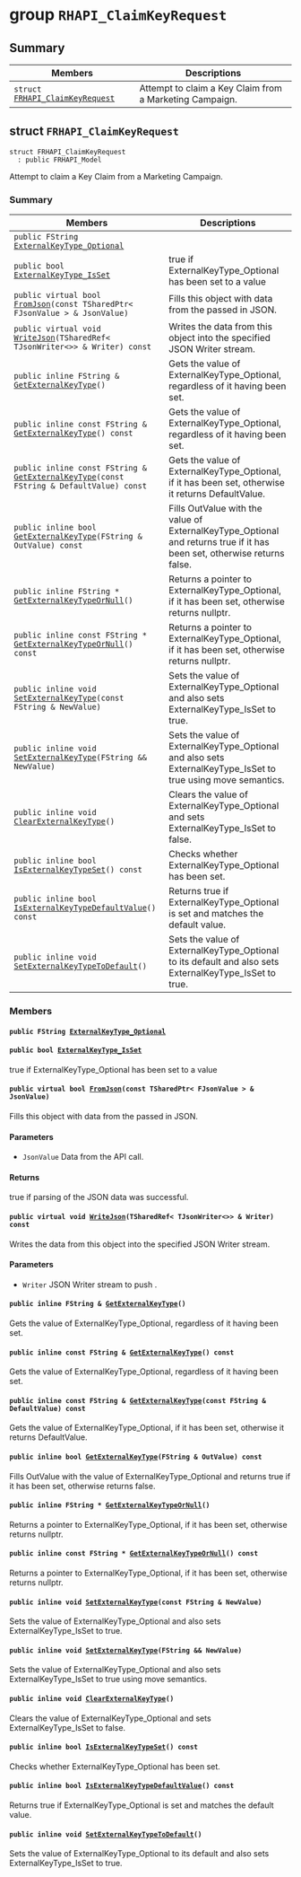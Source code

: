 # group `RHAPI_ClaimKeyRequest` <a id="group__RHAPI__ClaimKeyRequest"></a>

## Summary

 Members                        | Descriptions                                
--------------------------------|---------------------------------------------
`struct `[`FRHAPI_ClaimKeyRequest`](#structFRHAPI__ClaimKeyRequest) | Attempt to claim a Key Claim from a Marketing Campaign.

## struct `FRHAPI_ClaimKeyRequest` <a id="structFRHAPI__ClaimKeyRequest"></a>

```
struct FRHAPI_ClaimKeyRequest
  : public FRHAPI_Model
```

Attempt to claim a Key Claim from a Marketing Campaign.

### Summary

 Members                        | Descriptions                                
--------------------------------|---------------------------------------------
`public FString `[`ExternalKeyType_Optional`](#structFRHAPI__ClaimKeyRequest_1a3a9418a3a1acb441401f18cec5077d78) | 
`public bool `[`ExternalKeyType_IsSet`](#structFRHAPI__ClaimKeyRequest_1af322e1222232be1c448e3fb279fb038d) | true if ExternalKeyType_Optional has been set to a value
`public virtual bool `[`FromJson`](#structFRHAPI__ClaimKeyRequest_1adb2423c0daf9e031d02795b9d7aa0ae4)`(const TSharedPtr< FJsonValue > & JsonValue)` | Fills this object with data from the passed in JSON.
`public virtual void `[`WriteJson`](#structFRHAPI__ClaimKeyRequest_1a94935b89dfbfe7860d0b65b214bdb9d0)`(TSharedRef< TJsonWriter<>> & Writer) const` | Writes the data from this object into the specified JSON Writer stream.
`public inline FString & `[`GetExternalKeyType`](#structFRHAPI__ClaimKeyRequest_1a50303725f59a3b3be4235dd3e351107c)`()` | Gets the value of ExternalKeyType_Optional, regardless of it having been set.
`public inline const FString & `[`GetExternalKeyType`](#structFRHAPI__ClaimKeyRequest_1aab9b0b649f6396e50a4f4dc82fb8c2ba)`() const` | Gets the value of ExternalKeyType_Optional, regardless of it having been set.
`public inline const FString & `[`GetExternalKeyType`](#structFRHAPI__ClaimKeyRequest_1a623175a00bf53dfab29617889f21891c)`(const FString & DefaultValue) const` | Gets the value of ExternalKeyType_Optional, if it has been set, otherwise it returns DefaultValue.
`public inline bool `[`GetExternalKeyType`](#structFRHAPI__ClaimKeyRequest_1a645f6800782ff6f7299e3e0d38e15733)`(FString & OutValue) const` | Fills OutValue with the value of ExternalKeyType_Optional and returns true if it has been set, otherwise returns false.
`public inline FString * `[`GetExternalKeyTypeOrNull`](#structFRHAPI__ClaimKeyRequest_1a19e37ab022c3bbd1d0132c548c21adbb)`()` | Returns a pointer to ExternalKeyType_Optional, if it has been set, otherwise returns nullptr.
`public inline const FString * `[`GetExternalKeyTypeOrNull`](#structFRHAPI__ClaimKeyRequest_1aa476809ffd8c08b344601d1b0168f0cf)`() const` | Returns a pointer to ExternalKeyType_Optional, if it has been set, otherwise returns nullptr.
`public inline void `[`SetExternalKeyType`](#structFRHAPI__ClaimKeyRequest_1a93d4341831134ac750ec70ac9861cd73)`(const FString & NewValue)` | Sets the value of ExternalKeyType_Optional and also sets ExternalKeyType_IsSet to true.
`public inline void `[`SetExternalKeyType`](#structFRHAPI__ClaimKeyRequest_1a70a62d0472f976c80316c3153c158b99)`(FString && NewValue)` | Sets the value of ExternalKeyType_Optional and also sets ExternalKeyType_IsSet to true using move semantics.
`public inline void `[`ClearExternalKeyType`](#structFRHAPI__ClaimKeyRequest_1a945c53afa9624ef22d85bce0fd2c46e1)`()` | Clears the value of ExternalKeyType_Optional and sets ExternalKeyType_IsSet to false.
`public inline bool `[`IsExternalKeyTypeSet`](#structFRHAPI__ClaimKeyRequest_1a724766fbb9d9fc11246053a3137afb04)`() const` | Checks whether ExternalKeyType_Optional has been set.
`public inline bool `[`IsExternalKeyTypeDefaultValue`](#structFRHAPI__ClaimKeyRequest_1a0b7fb3f3756d8af98f56ae9da22036a7)`() const` | Returns true if ExternalKeyType_Optional is set and matches the default value.
`public inline void `[`SetExternalKeyTypeToDefault`](#structFRHAPI__ClaimKeyRequest_1a9c5278e971b44e220a33a63bc9361bbd)`()` | Sets the value of ExternalKeyType_Optional to its default and also sets ExternalKeyType_IsSet to true.

### Members

#### `public FString `[`ExternalKeyType_Optional`](#structFRHAPI__ClaimKeyRequest_1a3a9418a3a1acb441401f18cec5077d78) <a id="structFRHAPI__ClaimKeyRequest_1a3a9418a3a1acb441401f18cec5077d78"></a>

#### `public bool `[`ExternalKeyType_IsSet`](#structFRHAPI__ClaimKeyRequest_1af322e1222232be1c448e3fb279fb038d) <a id="structFRHAPI__ClaimKeyRequest_1af322e1222232be1c448e3fb279fb038d"></a>

true if ExternalKeyType_Optional has been set to a value

#### `public virtual bool `[`FromJson`](#structFRHAPI__ClaimKeyRequest_1adb2423c0daf9e031d02795b9d7aa0ae4)`(const TSharedPtr< FJsonValue > & JsonValue)` <a id="structFRHAPI__ClaimKeyRequest_1adb2423c0daf9e031d02795b9d7aa0ae4"></a>

Fills this object with data from the passed in JSON.

#### Parameters
* `JsonValue` Data from the API call.

#### Returns
true if parsing of the JSON data was successful.

#### `public virtual void `[`WriteJson`](#structFRHAPI__ClaimKeyRequest_1a94935b89dfbfe7860d0b65b214bdb9d0)`(TSharedRef< TJsonWriter<>> & Writer) const` <a id="structFRHAPI__ClaimKeyRequest_1a94935b89dfbfe7860d0b65b214bdb9d0"></a>

Writes the data from this object into the specified JSON Writer stream.

#### Parameters
* `Writer` JSON Writer stream to push .

#### `public inline FString & `[`GetExternalKeyType`](#structFRHAPI__ClaimKeyRequest_1a50303725f59a3b3be4235dd3e351107c)`()` <a id="structFRHAPI__ClaimKeyRequest_1a50303725f59a3b3be4235dd3e351107c"></a>

Gets the value of ExternalKeyType_Optional, regardless of it having been set.

#### `public inline const FString & `[`GetExternalKeyType`](#structFRHAPI__ClaimKeyRequest_1aab9b0b649f6396e50a4f4dc82fb8c2ba)`() const` <a id="structFRHAPI__ClaimKeyRequest_1aab9b0b649f6396e50a4f4dc82fb8c2ba"></a>

Gets the value of ExternalKeyType_Optional, regardless of it having been set.

#### `public inline const FString & `[`GetExternalKeyType`](#structFRHAPI__ClaimKeyRequest_1a623175a00bf53dfab29617889f21891c)`(const FString & DefaultValue) const` <a id="structFRHAPI__ClaimKeyRequest_1a623175a00bf53dfab29617889f21891c"></a>

Gets the value of ExternalKeyType_Optional, if it has been set, otherwise it returns DefaultValue.

#### `public inline bool `[`GetExternalKeyType`](#structFRHAPI__ClaimKeyRequest_1a645f6800782ff6f7299e3e0d38e15733)`(FString & OutValue) const` <a id="structFRHAPI__ClaimKeyRequest_1a645f6800782ff6f7299e3e0d38e15733"></a>

Fills OutValue with the value of ExternalKeyType_Optional and returns true if it has been set, otherwise returns false.

#### `public inline FString * `[`GetExternalKeyTypeOrNull`](#structFRHAPI__ClaimKeyRequest_1a19e37ab022c3bbd1d0132c548c21adbb)`()` <a id="structFRHAPI__ClaimKeyRequest_1a19e37ab022c3bbd1d0132c548c21adbb"></a>

Returns a pointer to ExternalKeyType_Optional, if it has been set, otherwise returns nullptr.

#### `public inline const FString * `[`GetExternalKeyTypeOrNull`](#structFRHAPI__ClaimKeyRequest_1aa476809ffd8c08b344601d1b0168f0cf)`() const` <a id="structFRHAPI__ClaimKeyRequest_1aa476809ffd8c08b344601d1b0168f0cf"></a>

Returns a pointer to ExternalKeyType_Optional, if it has been set, otherwise returns nullptr.

#### `public inline void `[`SetExternalKeyType`](#structFRHAPI__ClaimKeyRequest_1a93d4341831134ac750ec70ac9861cd73)`(const FString & NewValue)` <a id="structFRHAPI__ClaimKeyRequest_1a93d4341831134ac750ec70ac9861cd73"></a>

Sets the value of ExternalKeyType_Optional and also sets ExternalKeyType_IsSet to true.

#### `public inline void `[`SetExternalKeyType`](#structFRHAPI__ClaimKeyRequest_1a70a62d0472f976c80316c3153c158b99)`(FString && NewValue)` <a id="structFRHAPI__ClaimKeyRequest_1a70a62d0472f976c80316c3153c158b99"></a>

Sets the value of ExternalKeyType_Optional and also sets ExternalKeyType_IsSet to true using move semantics.

#### `public inline void `[`ClearExternalKeyType`](#structFRHAPI__ClaimKeyRequest_1a945c53afa9624ef22d85bce0fd2c46e1)`()` <a id="structFRHAPI__ClaimKeyRequest_1a945c53afa9624ef22d85bce0fd2c46e1"></a>

Clears the value of ExternalKeyType_Optional and sets ExternalKeyType_IsSet to false.

#### `public inline bool `[`IsExternalKeyTypeSet`](#structFRHAPI__ClaimKeyRequest_1a724766fbb9d9fc11246053a3137afb04)`() const` <a id="structFRHAPI__ClaimKeyRequest_1a724766fbb9d9fc11246053a3137afb04"></a>

Checks whether ExternalKeyType_Optional has been set.

#### `public inline bool `[`IsExternalKeyTypeDefaultValue`](#structFRHAPI__ClaimKeyRequest_1a0b7fb3f3756d8af98f56ae9da22036a7)`() const` <a id="structFRHAPI__ClaimKeyRequest_1a0b7fb3f3756d8af98f56ae9da22036a7"></a>

Returns true if ExternalKeyType_Optional is set and matches the default value.

#### `public inline void `[`SetExternalKeyTypeToDefault`](#structFRHAPI__ClaimKeyRequest_1a9c5278e971b44e220a33a63bc9361bbd)`()` <a id="structFRHAPI__ClaimKeyRequest_1a9c5278e971b44e220a33a63bc9361bbd"></a>

Sets the value of ExternalKeyType_Optional to its default and also sets ExternalKeyType_IsSet to true.

